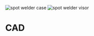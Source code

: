 ![spot welder case](https://user-images.githubusercontent.com/77077715/132726425-a718e24b-d7f4-4600-b759-0a479bdf535f.jpg)
![spot welder visor](https://user-images.githubusercontent.com/77077715/132726428-5c789f1d-e2e1-4378-8da9-6586317a61cc.jpg)
# CAD

